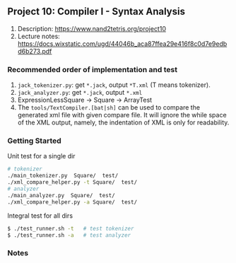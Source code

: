 ## Project 10: Compiler I - Syntax Analysis
1. Description: https://www.nand2tetris.org/project10
2. Lecture notes: https://docs.wixstatic.com/ugd/44046b_aca87ffea29e416f8c0d7e9edbd6b273.pdf


### Recommended order of implementation and test
1. `jack_tokenizer.py`: get `*.jack`, output `*T.xml` (T means tokenizer).
2. `jack_analyzer.py`: get `*.jack`, output `*.xml`
3. ExpressionLessSquare -> Square -> ArrayTest
4. The `tools/TextCompiler.[bat|sh]` can be used to compare the generated xml file with given compare file. It will ignore the while space of the XML output, namely, the indentation of XML is only for readability.

### Getting Started
Unit test for a single dir
```bash
# tokenizer
./main_tokenizer.py  Square/  test/
./xml_compare_helper.py -t Square/  test/
# analyzer
./main_analyzer.py  Square/  test/
./xml_compare_helper.py -a Square/  test/
```

Integral test for all dirs
```bash
$ ./test_runner.sh -t   # test tokenizer
$ ./test_runner.sh -a   # test analyzer
```

### Notes
